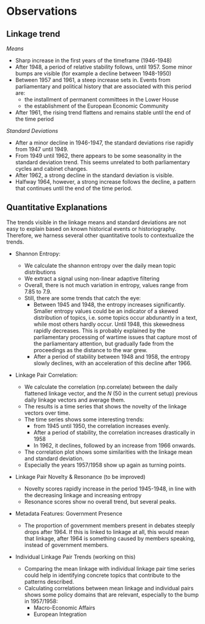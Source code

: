 # Observations

## Linkage trend

_Means_
- Sharp increase in the first years of the timeframe (1946-1948)
- After 1948, a period of relative stability follows, until 1957. Some minor bumps are visible (for example a decline between 1948-1950)
- Between 1957 and 1961, a steep increase sets in. Events from parliamentary and political history that are associated with this period are:
    - the installment of permanent committees in the Lower House
    - the establishment of the European Economic Community
- After 1961, the rising trend flattens and remains stable until the end of the time period

_Standard Deviations_
- After a minor decline in 1946-1947, the standard deviations rise rapidly from 1947 until 1949. 
- From 1949 until 1962, there appears to be some seasonality in the standard deviation trend. This seems unrelated to both parliamentary cycles and cabinet changes. 
- After 1962, a strong decline in the standard deviation is visible.
- Halfway 1964, however, a strong increase follows the decline, a pattern that continues until the end of the time period.

## Quantitative Explanations
The trends visible in the linkage means and standard deviations are not easy to explain based on known historical events or historiography. Therefore, we harness several other quantitative tools to contextualize the trends.


- Shannon Entropy:
    - We calculate the shannon entropy over the daily mean topic distributions
    - We extract a signal using non-linear adaptive filtering
    - Overall, there is not much variation in entropy, values range from 7.85 to 7.9.
    - Still, there are some trends that catch the eye:
        - Between 1945 and 1948, the entropy increases significantly. Smaller entropy values could be an indicator of a skewed distribution of topics, i.e. some topics occur abdunantly in a text, while most others hardly occur. Until 1948, this skewedness rapidly decreases. This is probably explained by the parliamentary processing of wartime issues that capture most of the parliamentary attention, but gradually fade from the proceedings as the distance to the war grew.
        - After a period of stability between 1948 and 1958, the entropy slowly declines, with an acceleration of this decline after 1966. 
- Linkage Pair Correlation:
    - We calculate the correlation (np.correlate) between the daily flattened linkage vector, and the _N_ (50 in the current setup) previous daily linkage vectors and average them.
    - The results is a time series that shows the novelty of the linkage vectors over time.
    - The time series shows some interesting trends:
        - from 1945 until 1950, the correlation increases evenly.
        - After a period of stability, the correlation increases drastically in 1958
        - In 1962, it declines, followed by an increase from 1966 onwards.
    - The correlation plot shows some similarities with the linkage mean and standard deviation.
    - Especially the years 1957/1958 show up again as turning points. 
- Linkage Pair Novelty & Resonance (to be improved)
    - Novelty scores rapidly increase in the period 1945-1948, in line with the decreasing linkage and increasing entropy
    - Resonance scores show no overall trend, but several peaks. 
- Metadata Features: Government Presence
    - The proportion of government members present in debates steeply drops after 1964. If this is linked to linkage at all, this would mean that linkage, after 1964 is something caused by members speaking, instead of government members.

- Individual Linkage Pair Trends (working on this)
    - Comparing the mean linkage with individual linkage pair time series could help in identifying concrete topics that contribute to the patterns described.
    - Calculating correlations between mean linkage and individual pairs shows some policy domains that are relevant, especially to the bump in 1957/1958:
        - Macro-Economic Affairs
        - European Integration